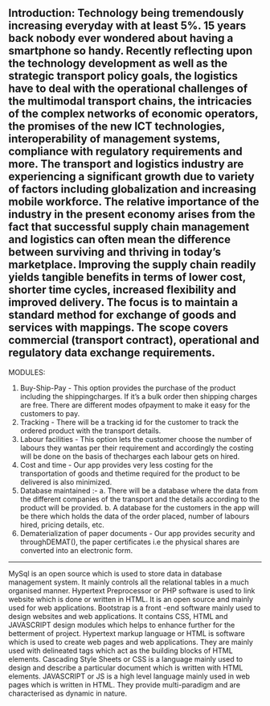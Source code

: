 Introduction:
Technology being tremendously increasing everyday with at least 5%. 15 years back nobody ever wondered about having a smartphone so handy. Recently reflecting upon the technology development as well as the strategic transport policy goals, the logistics have to deal with the operational challenges of the multimodal transport chains, the intricacies of the complex networks of economic operators, the promises of the new ICT technologies, interoperability of management systems, compliance with regulatory requirements and more.
The transport and logistics industry are experiencing a significant growth due to variety of factors including globalization and increasing mobile workforce. The relative importance of the industry in the present economy arises from the fact that successful supply chain management and logistics can often mean the difference between surviving and thriving in today’s marketplace. Improving the supply chain readily yields tangible benefits in terms of lower cost, shorter time cycles, increased flexibility and improved delivery. The focus is to maintain a standard method for exchange of goods and services with mappings. The scope covers commercial (transport contract), operational and regulatory data exchange requirements. 
------------------------------------------------------------------------------------------------------------------------------------------

MODULES:
1. Buy-Ship-Pay - This option provides the purchase of the product including the shippingcharges. If it’s a bulk order then shipping charges are free. There are different modes ofpayment to make it easy for the customers to pay.
2. Tracking - There will be a tracking id for the customer to track the ordered product with
the transport details.
3. Labour facilities - This option lets the customer choose the number of labours they wantas per their requirement and accordingly the costing will be done on the basis of thecharges each labour gets on hired.
4. Cost and time - Our app provides very less costing for the transportation of goods and thetime required for the product to be delivered is also minimized.
5. Database maintained :-
  a. There will be a database where the data from the different companies of the
      transport and the details according to the product will be provided.
  b. A database for the customers in the app will be there which holds the data of the
      order placed, number of labours hired, pricing details, etc.
6. Dematerialization of paper documents - Our app provides security and throughDEMAT(), the paper certificates i.e the physical shares are converted into an electronic form.
------------------------------------------------------------------------------------------------------------------------------------------
MySql is an open source which is used to store data in database management system. It mainly controls all the relational tables in a much organised manner.
Hypertext Preprocessor or PHP software is used to link website which is done or written in HTML. It is an open source and mainly used for web applications.
Bootstrap is a front -end software mainly used to design websites and web applications. It contains CSS, HTML and JAVASCRIPT design modules which helps to enhance further for the betterment of project.
Hypertext markup language or HTML is software which is used to create web pages and web applications. They are mainly used with delineated tags which act as the building blocks of HTML elements.
Cascading Style Sheets or CSS is a language mainly used to design and describe a particular document which is written with HTML elements.
JAVASCRIPT or JS is a high level language mainly used in web pages which is written in HTML. They provide multi-paradigm and are characterised as dynamic in nature.
